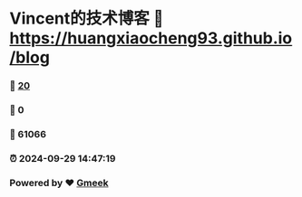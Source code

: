 # Vincent的技术博客 :link: https://huangxiaocheng93.github.io/blog 
### :page_facing_up: [20](https://huangxiaocheng93.github.io/blog/tag.html) 
### :speech_balloon: 0 
### :hibiscus: 61066 
### :alarm_clock: 2024-09-29 14:47:19 
### Powered by :heart: [Gmeek](https://github.com/Meekdai/Gmeek)
